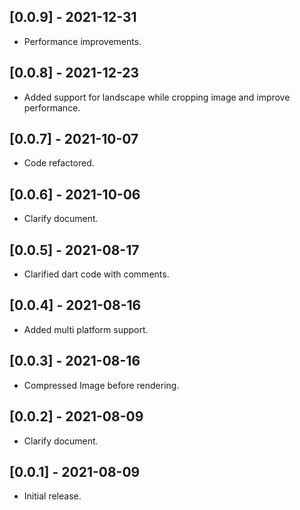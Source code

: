 ## [0.0.9] - 2021-12-31
* Performance improvements.

## [0.0.8] - 2021-12-23
* Added support for landscape while cropping image and improve performance.

## [0.0.7] - 2021-10-07

* Code refactored.

## [0.0.6] - 2021-10-06

* Clarify document.

## [0.0.5] - 2021-08-17

* Clarified dart code with comments.

## [0.0.4] - 2021-08-16

* Added multi platform support.

## [0.0.3] - 2021-08-16

* Compressed Image before rendering.

## [0.0.2] - 2021-08-09

* Clarify document.

## [0.0.1] - 2021-08-09

* Initial release.